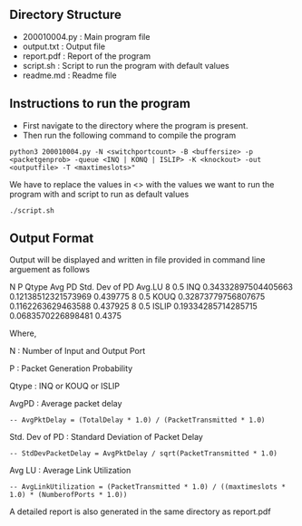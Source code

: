 ## Directory Structure

- 200010004.py : Main program file
- output.txt : Output file
- report.pdf : Report of the program
- script.sh : Script to run the program with default values
- readme.md : Readme file

## Instructions to run the program

- First navigate to the directory where the program is present.
- Then run the following command to compile the program
 
```
python3 200010004.py -N <switchportcount> -B <buffersize> -p <packetgenprob> -queue <INQ | KONQ | ISLIP> -K <knockout> -out <outputfile> -T <maxtimeslots>"
```

We have to replace the values in <> with the values we want to run the program with and script to run as default values
```
./script.sh
```

## Output Format

Output will be displayed and written in file provided in command line arguement as follows

N       P       Qtype   Avg PD                  Std. Dev of PD          Avg.LU
8       0.5     INQ     0.34332897504405663     0.12138512321573969     0.439775
8       0.5     KOUQ    0.32873779756807675     0.1162263629463588      0.437925
8       0.5     ISLIP   0.19334285714285715     0.0683570226898481      0.4375

Where, 

N : Number of Input and Output Port

P : Packet Generation Probability

Qtype : INQ or KOUQ or ISLIP

AvgPD : Average packet delay

	-- AvgPktDelay = (TotalDelay * 1.0) / (PacketTransmitted * 1.0)

Std. Dev of PD : Standard Deviation of Packet Delay

	-- StdDevPacketDelay = AvgPktDelay / sqrt(PacketTransmitted * 1.0)

Avg LU : Average Link Utilization

	-- AvgLinkUtilization = (PacketTransmitted * 1.0) / ((maxtimeslots * 1.0) * (NumberofPorts * 1.0))

A detailed report is also generated in the same directory as report.pdf